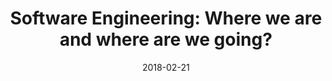 ---
date:   2018-02-21
title:  "Software Engineering: Where we are and where are we going?"
categories: event
link: https://www.meetup.com/Black-Code-Collective/events/245833660/
description: "Come hear Carlyle's Managing Director and CIO, Georgette Kiser, talk to BCC about the current and future state of Software Engineering. Georgette has over 28 years in the tech industry, and we look forward to her imparting knowledge on our BCC family."
---